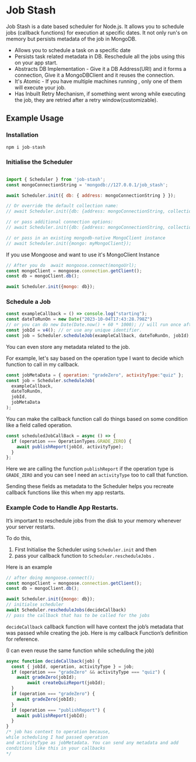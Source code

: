 # Job Stash

Job Stash is a date based scheduler for Node.js. It allows you to schedule jobs (callback functions) for execution at specific dates. It not only run's on memory but persists metadata of the job in MongoDB.

- Allows you to schedule a task on a specific date
- Persists task related metadata in DB. Reschedule all the jobs using this on your app start.
- Abstracts DB Implementation - Give it a DB Address(URI) and it forms a connection, Give it a MongoDBClient and it reuses the connection.
- It's Atomic - If you have multiple machines running , only one of them will execute your job.
- Has Inbuilt Retry Mechanism, if something went wrong while executing the job, they are retried after a retry window(customizable).

## Example Usage

### Installation

```jsx
npm i job-stash

```

### Initialise the Scheduler

```jsx

import { Scheduler } from 'job-stash';
const mongoConnectionString = 'mongodb://127.0.0.1/job_stash';

await Scheduler.init({ db: { address: mongoConnectionString } });

// Or override the default collection name:
// await Scheduler.init({db: {address: mongoConnectionString, collection: 'jobCollectionName'}});

// or pass additional connection options:
// await Scheduler.init({db: {address: mongoConnectionString, collection: 'jobCollectionName', options: {ssl: true}}});

// or pass in an existing mongodb-native MongoClient instance
// await Scheduler.init({mongo: myMongoClient});

```

If you use Mongoose and want to use it's MongoClient Instance

```jsx
// After you do  await mongoose.connect(mongoUrl);
const mongoClient = mongoose.connection.getClient();
const db = mongoClient.db();

await Scheduler.init({mongo: db});

```

### Schedule a Job

```jsx
const exampleCallback = () => console.log("starting");
const dateToRunOn = new Date("2023-10-04T17:43:28.798Z")
// or you can do new Date(Date.now() + 60 * 1000); // will run once after 1 minute
const jobId = v4(); // or use any unique identifier.
const job = Scheduler.scheduleJob(exampleCallback, dateToRunOn, jobId);

```

You can even store any metadata related to the job.

For example, let's say based on the operation type I want to decide which function to call in my callback.

```jsx
const jobMetaData = { operation: "gradeZero", activityType:"quiz" };
const job = Scheduler.scheduleJob(
  exampleCallback,
  dateToRunOn,
  jobId,
  jobMetaData
);

```

You can make the callback function call do things based on some condition like a field called operation.

```jsx
const scheduledJobCallBack = async () => {
  if (operation === OperationTypes.GRADE_ZERO) {
    await publishReport(jobId, activityType);
  }
};

```

Here we are calling the function `publishReport` if the operation type is `GRADE_ZERO` and you can see I need an `activityType` too to call that function.

Sending these fields as metadata to the Scheduler helps you recreate callback functions like this when my app restarts.

### Example Code to Handle App Restarts.

It’s important to reschedule jobs from the disk to your memory whenever your server restarts. 

To do this,

1. First Initialise the Scheduler using `Scheduler.init` and then 
2. pass your callback function to  `Scheduler.rescheduleJobs` .

Here is an example

```jsx
// after doing mongoose.connect();
const mongoClient = mongoose.connection.getClient();
const db = mongoClient.db();

await Scheduler.init({mongo: db}); 
// initialse scheduler
await Scheduler.rescheduleJobs(decideCallback) 
// pass the callback that has to be called for the jobs
```

`decideCallback`  callback function will have context the job’s metadata that was passed while creating the job. Here is my callback Function’s definition for reference. 

(I can even reuse the same function while scheduling the job)

```jsx
async function decideCallback(job) {
  const { jobId, operation, activityType } = job;
  if (operation === "gradeZero" && activityType === "quiz") {
    await gradeZero(jobId);
		await createQuizReport(jobId);
  }
  if (operation === "gradeZero") {
    await gradeZero(jobId);
  }
  if (operation === "publishReport") {
    await publishReport(jobId);
  }
}
/* job has context to operation because, 
while scheduling I had passed operation
and activityType as jobMetadata. You can send any metadata and add
conditions like this in your callbacks
*/